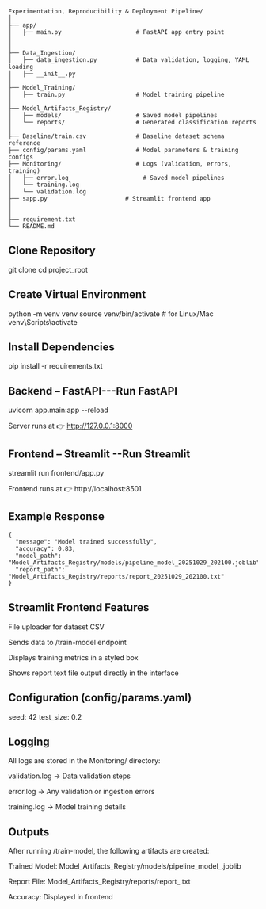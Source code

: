  ```
Experimentation, Reproducibility & Deployment Pipeline/
│
├── app/
│   ├── main.py                     # FastAPI app entry point
│
│
├── Data_Ingestion/
│   ├── data_ingestion.py           # Data validation, logging, YAML loading
│   ├── __init__.py
│ 
├── Model_Training/
│   ├── train.py                    # Model training pipeline
│
├── Model_Artifacts_Registry/
│   ├── models/                     # Saved model pipelines
│   └── reports/                    # Generated classification reports
│
├── Baseline/train.csv              # Baseline dataset schema reference
├── config/params.yaml              # Model parameters & training configs
├── Monitoring/                     # Logs (validation, errors, training)
│   ├── error.log                     # Saved model pipelines
│   └── training.log
│   └── validation.log
├── sapp.py                      # Streamlit frontend app
│
│
├── requirement.txt
└── README.md
 ```

## Clone Repository

git clone [<your-repo-url>](https://github.com/ShubhamU63/Markovate_ML_Assignment.git)
cd project_root

## Create Virtual Environment
python -m venv venv
source venv/bin/activate   # for Linux/Mac
venv\Scripts\activate   

## Install Dependencies
pip install -r requirements.txt

## Backend – FastAPI---Run FastAPI
uvicorn app.main:app --reload

Server runs at 👉 http://127.0.0.1:8000

## Frontend – Streamlit --Run Streamlit
streamlit run frontend/app.py


Frontend runs at 👉 http://localhost:8501



## Example Response

```
{
  "message": "Model trained successfully",
  "accuracy": 0.83,
  "model_path": "Model_Artifacts_Registry/models/pipeline_model_20251029_202100.joblib",
  "report_path": "Model_Artifacts_Registry/reports/report_20251029_202100.txt"
}
```

## Streamlit Frontend Features
File uploader for dataset CSV

Sends data to /train-model endpoint

Displays training metrics in a styled box

Shows report text file output directly in the interface


## Configuration (config/params.yaml)


seed: 42
test_size: 0.2



## Logging
All logs are stored in the Monitoring/ directory:

validation.log → Data validation steps

error.log → Any validation or ingestion errors

training.log → Model training details


## Outputs
After running /train-model, the following artifacts are created:

Trained Model: Model_Artifacts_Registry/models/pipeline_model_<timestamp>.joblib

Report File: Model_Artifacts_Registry/reports/report_<timestamp>.txt

Accuracy: Displayed in frontend